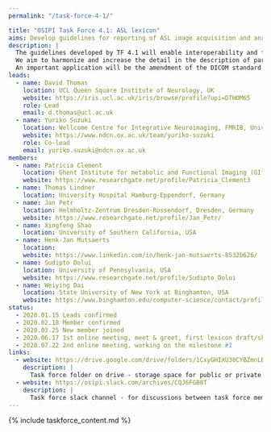 ```yaml
---
permalink: "/task-force-4-1/"

title: "OSIPI Task Force 4.1: ASL lexicon"
aims: Develop guidelines for reporting of ASL image acquisition and analysis
description: |
  The guidelines developed by TF 4.1 will enable interoperability and facilitate the comparison of results produced by different ASL analysis tools, studies or sites. 
  We aim to harmonize and increase the detail in the description of parameters and configurations, enable encoding of the complete perfusion imaging workflow, and pave the way for consensus building. 
  An important application will be the amendment of the DICOM standard for ASL perfusion parametric maps, as well as BIDS extensions, and development of demonstrations and use cases. 
leads:
  - name: David Thomas 
    location: UCL Queen Square Institute of Neurology, UK
    website: https://iris.ucl.ac.uk/iris/browse/profile?upi=DTHOM65
    role: Lead
    email: d.thomas@ucl.ac.uk 
  - name: Yuriko Suzuki
    location: Wellcome Centre for Integrative Neuroimaging, FMRIB, University of Oxford, UK
    website: https://www.ndcn.ox.ac.uk/team/yuriko-suzuki
    role: Co-lead
    email: yuriko.suzuki@ndcn.ox.ac.uk
members:
  - name: Patricia Clement
    location: Ghent Institute for metabolic and Functional Imaging (GIfMI), Belgium
    website: https://www.researchgate.net/profile/Patricia_Clement3
  - name: Thomas Lindner
    location: University Hospital Hamburg-Eppendorf, Germany
  - name: Jan Petr
    location: Helmholtz-Zentrum Dresden-Rossendorf, Dresden, Germany
    website: https://www.researchgate.net/profile/Jan_Petr/
  - name: Xingfeng Shao
    location: University of Southern California, USA
  - name: Henk-Jan Mutsaerts
    location: 
    website: https://www.linkedin.com/in/henk-jan-mutsaerts-8532b626/
  - name: Sudipto Dolui
    location: University of Pennsylvania, USA
    website: https://www.researchgate.net/profile/Sudipto_Dolui
  - name: Weiying Dai
    location: State University of New York at Binghamton, USA 
    website: https://www.binghamton.edu/computer-science/contact/profile.html?id=wdai 
status:
  - 2020.01.15 Leads confirmed
  - 2020.02.18 Member confirmed
  - 2020.03.25 New member joined
  - 2020.06.17 1st online meeting, meet & greet, first lexicon draft/sketch created
  - 2020.07.22 2nd online meeting, working on the milestone #1
links:
  - website: https://drive.google.com/drive/folders/1CxyGHIXU30CYBZmnLBfylnC4iP7ytNld
    description: |
      Task force folder on drive - storage space for public or private documents developed by the task force.
  - website: https://osipi.slack.com/archives/CQJ6FGB8T
    description: |
      Task force slack channel - for discussions between task force members.
---
```


{% include taskforce_content.md %}
<!--- Please include your task force contents below, free formatting -->
